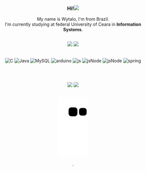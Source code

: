 <div align="center">
 <h3> Hi!<img src="https://media.giphy.com/media/VgCDAzcKvsR6OM0uWg/giphy.gif" width="50"></h3>
<p align="center"> My name is <stron>Wytalo</strong>, I'm from Brazil.<br> I'm currently studying at federal University of Ceara in <strong>Information Systems</strong>.</p>

##

<div align="center">
    <img height="150em" src="https://github-readme-stats.vercel.app/api?username=JwapWytalo&show_icons=true&theme=dracula&include_all_commits=true&count_private=true"/>
  <img height="150em" src="https://github-readme-stats.vercel.app/api/top-langs/?username=JwapWytalo&layout=compact&langs_count=7&theme=dracula"/>

</div>

<div style="display: inline_block"><br>
  
</div>
<div align="center" valign="top"><br>
  <img align="center" alt="C" height="30" width="30" src="https://cdn.jsdelivr.net/gh/devicons/devicon/icons/c/c-original.svg">
  <img align="center" alt="Java" height="30" width="30" src="https://cdn.jsdelivr.net/gh/devicons/devicon/icons/java/java-original-wordmark.svg">
  <img align="center" alt="MySQL" height="30" width="30" src="https://cdn.jsdelivr.net/gh/devicons/devicon/icons/mysql/mysql-original.svg">
  <img align="center" alt="arduino" height="30" width="30" src="https://cdn.jsdelivr.net/gh/devicons/devicon/icons/arduino/arduino-original.svg">
  <img align="center" alt="js" height="30" width="30" src="https://cdn.jsdelivr.net/gh/devicons/devicon/icons/javascript/javascript-original.svg">
  <img align="center" alt="jsNode" height="30" width="30" src="https://cdn.jsdelivr.net/gh/devicons/devicon/icons/nodejs/nodejs-original.svg">
  <img align="center" alt="jsNode" height="30" width="30" src="https://cdn.jsdelivr.net/gh/devicons/devicon/icons/python/python-original.svg">
  <img align="center" alt="spring" height="25" width="25" src="https://cdn.jsdelivr.net/gh/devicons/devicon/icons/spring/spring-original.svg">
    
</div>

##
<br>
<div align="center">

  <a href="https://www.instagram.com/apolblvd/" target="_blank"><img src="https://img.shields.io/badge/-Instagram-%23E4405F?style=for-the-badge&logo=instagram&logoColor=white" target="_blank"></a> 
  <a href="https://www.linkedin.com/in/jos%C3%A9-wytalo-b368ab23a" target="_blank"><img src="https://img.shields.io/badge/-LinkedIn-%230077B5?style=for-the-badge&logo=linkedin&logoColor=white" target="_blank"></a>
  
  ##
  ![Snake animation](https://github.com/jwapwytalo/JwapWytalo/blob/output/github-contribution-grid-snake.svg)
  
  .
          
          
          
          
